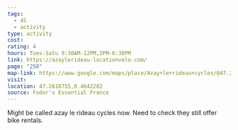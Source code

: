 ```yaml
---
tags:
  - 4S
  - activity
type: activity
cost: 
rating: 4
hours: Tues-Satu 9:30AM-12PM,2PM-6:30PM
link: https://azaylerideau-locationvelo.com/
page: "258"
map-link: https://www.google.com/maps/place/Azay+le+rideau+cycles/@47.2618314,0.4631916,19z/data=!4m6!3m5!1s0x47fd3ae62db809bf:0x6e1cabc28cfd8c4f!8m2!3d47.2618958!4d0.4642476!16s%2Fg%2F1tl1h7pb?entry=ttu&g_ep=EgoyMDI0MDkxMS4wIKXMDSoASAFQAw%3D%3D
visit: 
location: 47.2618755,0.4642282
source: Fodor's Essential France
---
```

Might be called azay le rideau cycles now. Need to check they still offer bike rentals.